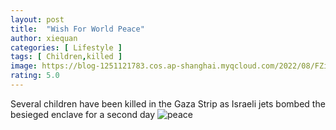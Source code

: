 ```yaml
---
layout: post
title:  "Wish For World Peace"
author: xiequan
categories: [ Lifestyle ]
tags: [ Children,killed ]
image: https://blog-1251121783.cos.ap-shanghai.myqcloud.com/2022/08/FZif_MRWYAAyp3a.jpeg  
rating: 5.0
---
```


Several children have been killed in the Gaza Strip as Israeli jets bombed the besieged enclave for a second day
![peace](https://blog-1251121783.cos.ap-shanghai.myqcloud.com/2022/08/FZif_MRWYAAyp3a.jpeg) 